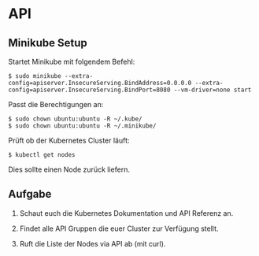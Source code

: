 # API

## Minikube Setup

Startet Minikube mit folgendem Befehl:

```
$ sudo minikube --extra-config=apiserver.InsecureServing.BindAddress=0.0.0.0 --extra-config=apiserver.InsecureServing.BindPort=8080 --vm-driver=none start
```

Passt die Berechtigungen an:

```
$ sudo chown ubuntu:ubuntu -R ~/.kube/
$ sudo chown ubuntu:ubuntu -R ~/.minikube/
```

Prüft ob der Kubernetes Cluster läuft:

```
$ kubectl get nodes
```

Dies sollte einen Node zurück liefern.


## Aufgabe

1. Schaut euch die Kubernetes Dokumentation und API Referenz an.

2. Findet alle API Gruppen die euer Cluster zur Verfügung stellt.

3. Ruft die Liste der Nodes via API ab (mit curl).

